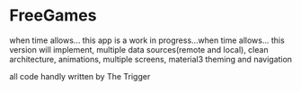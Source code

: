 # FreeGames
when time allows...
this app is a work in progress...when time allows... 
this version will implement, multiple data sources(remote and local), clean architecture, animations, multiple screens, material3 theming and navigation

all code handly written by The Trigger
